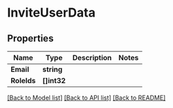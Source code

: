 # InviteUserData

## Properties

Name | Type | Description | Notes
------------ | ------------- | ------------- | -------------
**Email** | **string** |  | 
**RoleIds** | **[]int32** |  | 

[[Back to Model list]](../README.md#documentation-for-models) [[Back to API list]](../README.md#documentation-for-api-endpoints) [[Back to README]](../README.md)


